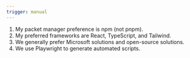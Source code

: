 ```yaml
---
trigger: manual
---
```


1. My packet manager preference is npm (not pnpm).
1. My preferred frameworks are React, TypeScript, and Tailwind.
1. We generally prefer Microsoft solutions and open-source solutions.
1. We use Playwright to generate automated scripts.